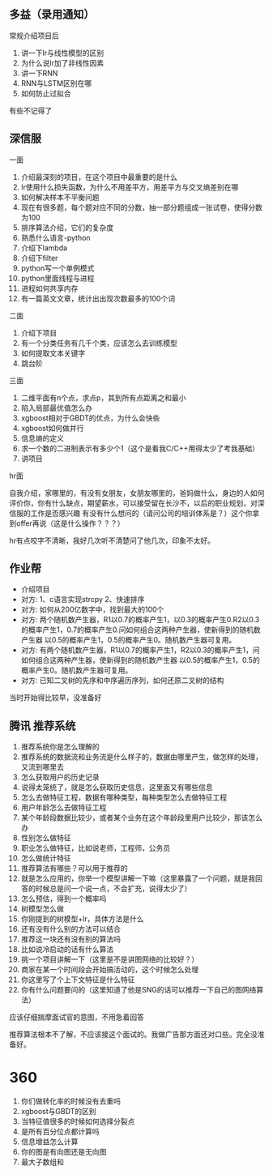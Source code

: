 ## 多益（录用通知）

常规介绍项目后

1. 讲一下lr与线性模型的区别
2. 为什么说lr加了非线性因素
3. 讲一下RNN
4. RNN与LSTM区别在哪
5. 如何防止过拟合

有些不记得了

## 深信服

一面

1. 介绍最深刻的项目，在这个项目中最重要的是什么
2. lr使用什么损失函数，为什么不用差平方，用差平方与交叉熵差别在哪
3. 如何解决样本不平衡问题
4. 现在有很多题，每个题对应不同的分数，抽一部分题组成一张试卷，使得分数为100
5. 排序算法介绍，它们的复杂度
6. 熟悉什么语言-python
7. 介绍下lambda
8. 介绍下filter
9. python写一个单例模式
10. python里面线程与进程
11. 进程如何共享内存
12. 有一篇英文文章，统计出出现次数最多的100个词

二面

1. 介绍下项目
2. 有一个分类任务有几千个类，应该怎么去训练模型
3. 如何提取文本关键字
4. 跳台阶

三面

1. 二维平面有n个点，求点p，其到所有点距离之和最小
2. 陷入局部最优值怎么办
3. xgboost相对于GBDT的优点，为什么会快些
4. xgboost如何做并行
5. 信息熵的定义
6. 求一个数的二进制表示有多少个1（这个是看我C/C++用得太少了考我基础）
7. 讲项目

hr面

自我介绍，家哪里的，有没有女朋友，女朋友哪里的，爸妈做什么，身边的人如何评价你，你有什么缺点，期望薪水，可以接受留在长沙不，以后的职业规划，对深信服的工作是否感兴趣
有没有什么想问的（请问公司的培训体系是？）这个你拿到offer再说（这是什么操作？？？）

hr有点咬字不清晰，我好几次听不清楚问了他几次，印象不太好。


## 作业帮

- 介绍项目
- 对方: 1、c语言实现strcpy 2、快速排序
- 对方: 如何从200亿数字中，找到最大的100个
- 对方: 两个随机数产生器，R1以0.7的概率产生1，以0.3的概率产生0.R2以0.3的概率产生1，0.7的概率产生0.问如何组合这两种产生器，使新得到的随机数产生器 以0.5的概率产生1，0.5的概率产生0。随机数产生器可复用。
- 对方: 有两个随机数产生器，R1以0.7的概率产生1，R2以0.3的概率产生1，问如何组合这两种产生器，使新得到的随机数产生器 以0.5的概率产生1，0.5的概率产生0。随机数产生器可复用。
- 对方: 已知二叉树的先序和中序遍历序列，如何还原二叉树的结构

当时开始得比较早，没准备好

## 腾讯 推荐系统

1. 推荐系统你是怎么理解的
2. 推荐系统的数据流和业务流是什么样子的，数据由哪里产生，做怎样的处理，又流到哪里去
3. 怎么获取用户的历史记录
4. 说得太笼统了，就是怎么获取历史信息，这里面又有哪些信息
5. 怎么去做特征工程，数据有哪种类型，每种类型怎么去做特征工程
6. 用户年龄怎么去做特征工程
7. 某个年龄段数据比较少，或者某个业务在这个年龄段里用户比较少，那该怎么办
8. 性别怎么做特征
9. 职业怎么做特征，比如说老师，工程师，公务员
10. 怎么做统计特征
11. 推荐算法有哪些？可以用于推荐的
12. 就是怎么应用的，你举一个模型讲解一下嘛（这里暴露了一个问题，就是我回答的时候总是问一个说一点，不会扩充，说得太少了）
13. 怎么预估，得到一个概率吗
14. 树模型怎么做
14. 你刚提到的树模型+lr，具体方法是什么
15. 还有没有什么别的方法可以结合
16. 推荐这一块还有没有别的算法吗
17. 比如说冷启动的话有什么算法
18. 挑一个项目讲解一下（这里是不是讲图网络的比较好？）
19. 商家在某一个时间段会开始搞活动的，这个时候怎么处理
20. 你这里写了个上下文特征是什么特征
21. 你有什么问题要问的（这里知道了他是SNG的话可以推荐一下自己的图网络算法）

应该仔细揣摩面试官的意图，不用急着回答

推荐算法根本不了解，不应该接这个面试的。我做广告那方面还对口些。完全没准备好。


# 360

1. 你们做转化率的时候没有去重吗
2. xgboost与GBDT的区别
3. 当特征值很多的时候如何选择分裂点
4. 是所有百分位点都计算吗
5. 信息增益怎么计算
6. 你的图是有向图还是无向图
7. 最大子数组和
